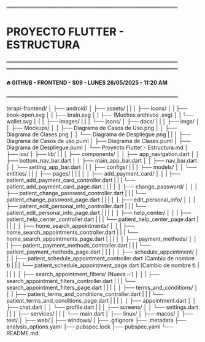 ═════════════════════════════════════════════
# PROYECTO FLUTTER - ESTRUCTURA
═════════════════════════════════════════════
═════════════════════════════════════════════
#### 🔥 GITHUB - FRONTEND - S09 - LUNES 26/05/2025 - 11:20 AM
═════════════════════════════════════════════

terapi-frontend/
│
├── android/
│
├── assets/
|   |
│   ├── icons/
│   |   ├── book-open.svg
│   |   ├── brain.svg
│   |   ├── (Muchos archivos .svg)
│   |   └── wallet.svg
│   |
│   ├── images/
|   |
│   └── jsons/
│
├── docs/
|   |
│   ├── imgs/
│   │   ├── Mockups/
│   │   ├── Diagrama de Casos de Uso.png
│   │   ├── Diagrama de Clases.png
│   │   └── Diagrama de Despliegue.png 
|   |
│   ├── Diagrama de Casos de uso.puml
│   ├── Diagrama de Clases.puml
│   ├── Diagrama de Despliegue.puml
│   └── Proyecto Flutter - Estructura.md
│
├── ios/
│
├── lib/
|   |
│   ├── components/
│   │   ├── app_navigation.dart
│   │   ├── bottom_nav_bar.dart
│   │   ├── main_app_bar.dart
│   │   ├── nav_bar.dart
│   │   └── setting_app_bar.dart
|   |
│   ├── configs/
|   |
│   ├── models/
│   │   └── entities/
|   |
│   ├── pages/
|   |   |
│   │   ├── add_payment_card/
│   │   |   ├── patient_add_payment_card_controller.dart
|   |   |   └── patient_add_payment_card_page.dart
|   |   |
│   │   ├── change_password/
│   │   |   ├── patient_change_password_controller.dart
|   |   |   └── patient_change_password_page.dart
|   |   |
│   │   ├── edit_personal_info/
│   │   |   ├── patient_edit_personal_info_controller.dart
|   |   |   └── patient_edit_personal_info_page.dart
|   |   |
│   │   ├── help_center/
│   │   |   ├── patient_help_center_controller.dart
|   |   |   └── patient_help_center_page.dart
|   |   |
│   │   ├── home_search_appointments/
│   │   |   ├── home_search_appointments_controller.dart
|   |   |   └── home_search_appointments_page.dart
|   |   |
│   │   ├── payment_methods/
│   │   |   ├── patient_payment_methods_controller.dart
|   |   |   └── patient_payment_methods_page.dart
|   |   |
│   │   ├── schedule_appointment/
│   │   |   ├── patient_schedule_appointment_controller.dart (Cambio de nombre ❗)
|   |   |   └── patient_schedule_appointment_page.dart (Cambio de nombre ❗)
|   |   |
│   │   ├── search_appointment_filters/ (Nueva ✅)
│   │   |   ├── search_appointment_filters_controller.dart
|   |   |   └── search_appointment_filters_page.dart
|   |   |
│   │   ├── terms_and_conditions/
│   │   |   ├── patient_terms_and_conditions_controller.dart
|   |   |   └── patient_terms_and_conditions_page.dart
|   |   |
│   │   ├── appointment.dart
│   │   ├── chat.dart
│   │   └── profile.dart
|   |
│   ├── screens/
│   │   └── settings.dart
|   |
│   ├── services/
|   |
│   └── main.dart
│
├── linux/
│
├── macos/
│
├── test/
│
├── web/
|
├── windows/
|
├── .gitignore
├── .metadata
├── analysis_options.yaml
├── pubspec.lock
├── pubspec.yaml
└── README.md
